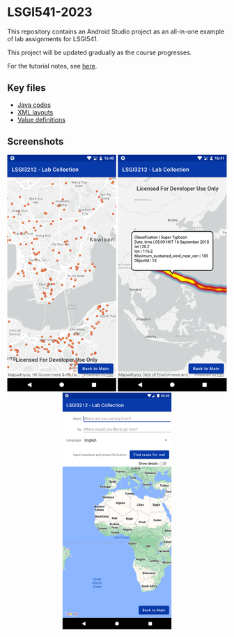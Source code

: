 # LSGI541-2023
This repository contains an Android Studio project as an all-in-one example of lab assignments for LSGI541.

This project will be updated gradually as the course progresses.

For the tutorial notes, see [here](https://xiaoshengzhu.notion.site/Lab-Tutorials-for-LSGI541-Mobile-GIS-and-LBS-e8f3c248bb16492dafe06ee2165c83c4).

## Key files
- [Java codes](https://github.com/Gypsop/LSGI541-2023/tree/main/app/src/main/java/com/lsgi541/lab/collection)
- [XML layouts](https://github.com/Gypsop/LSGI541-2023/tree/main/app/src/main/res/layout)
- [Value definitions](https://github.com/Gypsop/LSGI541-2023/tree/main/app/src/main/res/values)

## Screenshots
<center class="half">
    <img src="./screenshots/ConfirmedCasesInTheGreatBayArea.png" width="250"/> <img src="./screenshots/MangkhutPath.png" width="250"/> <img src="./screenshots/GoogleMapsRouteQuery.png" width="250"/>
</center>